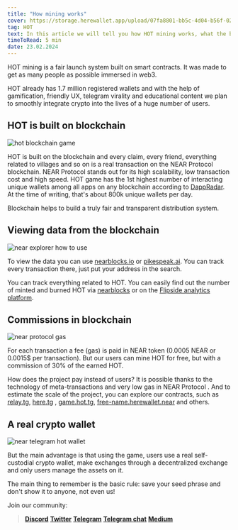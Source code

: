 ```yaml
---
title: "How mining works"
cover: https://storage.herewallet.app/upload/07fa8801-bb5c-4d04-b56f-02de992cbbbc.png
tag: HOT
text: In this article we will tell you how HOT mining works, what the blockchain has to do with it, how to view the data in the blockchain, how much commissions are spent, what is the main feature of the wallet.
timeToRead: 5 min
date: 23.02.2024
---
```


HOT mining is a fair launch system built on smart contracts. It was made to get as many people as possible immersed in web3.
  
HOT already has 1.7 million registered wallets and with the help of gamification, 
friendly UX, telegram virality and educational content we plan to smoothly integrate crypto into the lives of a huge number of users.

## HOT is built on blockchain

![hot blockchain game](https://storage.herewallet.app/upload/9d5cebe2-611b-48c5-add1-c4f2c93d8fc3.png)

HOT is built on the blockchain and every claim, every friend, everything related to villages and so on 
is a real transaction on the NEAR Protocol blockchain. NEAR Protocol stands out for its high scalability, low transaction cost and high speed. HOT game has the 1st highest number of interacting unique wallets among all apps on any blockchain 
according to [DappRadar](https://dappradar.com/rankings). At the time of writing, that's about 800k unique wallets per day.

Blockchain helps to build a truly fair and transparent distribution system.

## Viewing data from the blockchain

![near explorer how to use](https://storage.herewallet.app/upload/6e73ab0b-2149-423d-af67-541a22338806.png)

To view the data you can use [nearblocks.io](http://nearblocks.io/) or [pikespeak.ai](http://pikespeak.ai/). You can track every transaction 
there, just put your address in the search.

You can track everything related to HOT. You can easily find out the number of minted and burned HOT via 
[nearblocks](https://nearblocks.io/token/game.hot.tg#holders) or on the [Flipside analytics platform](https://flipsidecrypto.xyz/MoDeFi/here-wallet-bot-your-passport-to-near-on-telegram-herewalletbot-your-passport-to-near-on-telegram-Nsth1N).

## Commissions in blockchain

![near protocol gas](https://storage.herewallet.app/upload/39095015-c3e1-43f5-9502-a4020cb52e9b.png)

For each transaction a fee (gas) is paid in NEAR token (0.0005 NEAR or 0.0015$ per transaction).
 But our users can mine HOT for free, but with a commission of 30% of the earned HOT.

How does the project pay instead of users? It is possible thanks to the technology of meta-transactions
 and very low gas in NEAR Protocol . And to estimate the scale of the project, you can explore our contracts,
 such as [relay.tg](https://pikespeak.ai/wallet-explorer/here.tg/history), [here.tg](https://pikespeak.ai/wallet-explorer/here.tg/history)
, [game.hot.tg](https://pikespeak.ai/wallet-explorer/game.hot.tg/global), [free-name.herewallet.near](https://pikespeak.ai/wallet-explorer/free-name.herewallet.near/history) and others.

## A real crypto wallet

![near telegram hot wallet](https://storage.herewallet.app/upload/b4aa48ac-77eb-430f-ba33-419cabbd706f.png)

But the main advantage is that using the game, users use a real self-custodial crypto wallet, make exchanges
 through a decentralized exchange and only users manage the assets on it.  

The main thing to remember is the basic rule: save your seed phrase and don't show it to anyone, not even us!

Join our community:
> [**Discord**](https://discord.gg/AfB5cvtFXH)
> [**Twitter**](https://twitter.com/here_wallet)
> [**Telegram**](https://t.me/herewallet)
> [**Telegram chat**](https://t.me/herewalletchat)
> [**Medium**](https://medium.com/@nearhere)
